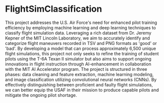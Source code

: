 # FlightSimClassification

This project addresses the U.S. Air Force's need for enhanced pilot training efficiency by employing machine learning and deep learning techniques to classify flight simulation data. Leveraging a rich dataset from Dr. Jeremy Kepner of the MIT Lincoln Laboratory, we aim to accurately identify and categorize flight maneuvers recorded in TSV and PNG formats as 'good' or 'bad'. By developing a model that can process approximately 6,500 unique flight simulations, this project not only seeks to refine the training of student pilots using the T-6A Texan II simulator but also aims to support ongoing innovations in flight instruction through AI-enhancement in collaboration with the MIT AI Accelerator program. The project is structured in three phases: data cleaning and feature extraction, machine learning modeling, and image classification utilizing convolutional neural networks (CNNs). By effectively distinguishing between proficient and faulty flight simulations, we can better equip the USAF in their mission to produce capable pilots and mitigate the ongoing pilot shortage.
